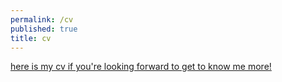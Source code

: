 ```yaml
---
permalink: /cv
published: true
title: cv
---
```

<a href="/docs/CV_BoraOden-6.pdf">here is my cv if you're looking forward to get to know me more!</a>
